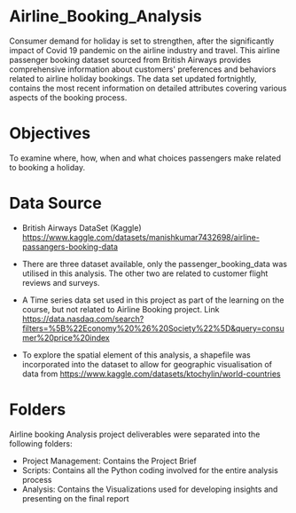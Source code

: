 # Airline_Booking_Analysis
Consumer demand for holiday is set to strengthen, after the significantly impact of Covid 19 pandemic on the airline industry and travel. This airline passenger booking dataset sourced from British Airways provides comprehensive information about customers' preferences and behaviors related to airline holiday bookings. 
The data set updated fortnightly, contains the most recent information on detailed attributes covering various aspects of the booking process.


# Objectives
To examine where, how, when and what choices passengers make related to booking a holiday.


# Data Source
* British Airways DataSet (Kaggle) https://www.kaggle.com/datasets/manishkumar7432698/airline-passangers-booking-data 
* There are three dataset available, only the passenger_booking_data was utilised in this analysis. The other two are 
 related to customer flight reviews and surveys.

* A Time series data set used in this project as part of the learning on the course, but not related to Airline Booking project. Link https://data.nasdaq.com/search?filters=%5B%22Economy%20%26%20Society%22%5D&query=consumer%20price%20index

* To explore the spatial element of this analysis, a shapefile was incorporated into the dataset to allow for geographic visualisation of data from https://www.kaggle.com/datasets/ktochylin/world-countries  

# Folders
Airline booking Analysis project deliverables were separated into the following folders:

* Project Management: Contains the Project Brief
* Scripts: Contains all the Python coding involved for the entire analysis process
* Analysis: Contains the Visualizations used for developing insights and presenting on the final report
  
